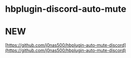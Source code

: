# hbplugin-discord-auto-mute

# NEW
[https://github.com/j0nas500/hbplugin-auto-mute-discord](https://github.com/j0nas500/hbplugin-auto-mute-discord)
